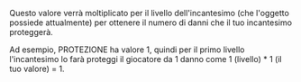 Questo valore verrà moltiplicato per il livello dell'incantesimo (che l'oggetto possiede attualmente) per ottenere il numero di danni che il tuo incantesimo proteggerà.

Ad esempio, PROTEZIONE ha valore 1, quindi per il primo livello l'incantesimo lo farà proteggi il giocatore da 1 danno come 1 (livello) * 1 (il tuo valore) = 1.